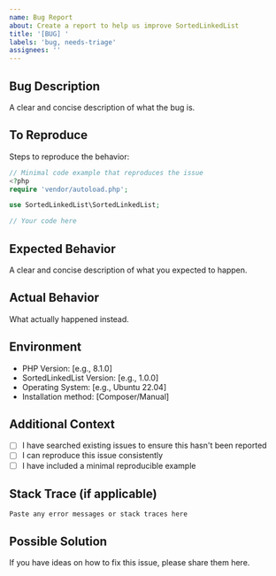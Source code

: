 ```yaml
---
name: Bug Report
about: Create a report to help us improve SortedLinkedList
title: '[BUG] '
labels: 'bug, needs-triage'
assignees: ''
---
```


## Bug Description
A clear and concise description of what the bug is.

## To Reproduce
Steps to reproduce the behavior:

```php
// Minimal code example that reproduces the issue
<?php
require 'vendor/autoload.php';

use SortedLinkedList\SortedLinkedList;

// Your code here
```

## Expected Behavior
A clear and concise description of what you expected to happen.

## Actual Behavior
What actually happened instead.

## Environment

- PHP Version: [e.g., 8.1.0]
- SortedLinkedList Version: [e.g., 1.0.0]
- Operating System: [e.g., Ubuntu 22.04]
- Installation method: [Composer/Manual]

## Additional Context

- [ ] I have searched existing issues to ensure this hasn't been reported
- [ ] I can reproduce this issue consistently
- [ ] I have included a minimal reproducible example

## Stack Trace (if applicable)
```
Paste any error messages or stack traces here
```

## Possible Solution
If you have ideas on how to fix this issue, please share them here.